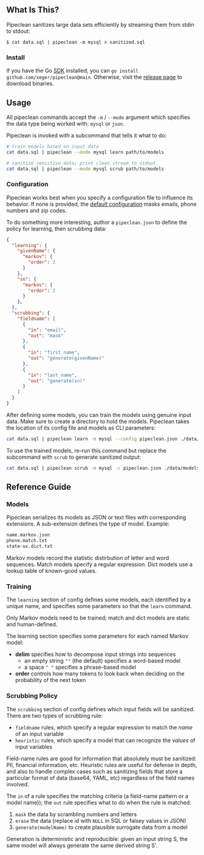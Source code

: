 ## What Is This?

Pipeclean sanitizes large data sets efficiently by streaming them from
stdin to stdout:

```
$ cat data.sql | pipeclean -m mysql > sanitized.sql
```

### Install

If you have the Go [SDK](https://go.dev/doc/install) installed, you can `go install github.com/xeger/pipeclean@main`. Otherwise, visit the [release page](https://github.com/xeger/pipeclean/releases/latest) to download binaries.

## Usage

All pipeclean commands accept the `-m` / `--mode` argument which specifies the data type being worked with: `mysql` or `json`.

Pipeclean is invoked with a subcommand that tells it what to do:

```bash
# train models based on input data
cat data.sql | pipeclean --mode mysql learn path/to/models

# sanitize sensitive data; print clean stream to stdout
cat data.sql | pipeclean --mode mysql scrub path/to/models
```

### Configuration

Pipeclean works best when you specify a configuration file to influence its behavior. If none is provided, the [default configuration](scrubbing/policy.go#L26) masks emails, phone numbers and zip codes.

To do something more interesting, author a `pipeclean.json` to define the policy for learning, then scrubbing data:

```json
{
  "learning": {
    "givenName": {
      "markov": {
        "order": 2
      }
    },
    "sn": {
      "markov": {
        "order": 2
      }
    },
  },
  "scrubbing": {
    "fieldname": [
      {
        "in": "email",
        "out": "mask"
      },
      {
        "in": "first_name",
        "out": "generate(givenName)"
      },
      {
        "in": "last_name",
        "out": "generate(sn)"
      }
    ]
  }
}
```

After defining some models, you can train the models using genuine input data. Make sure to create a directory to hold the models. Pipeclean takes the location of its config file and models as CLI parameters:

```bash
cat data.sql | pipeclean learn -m mysql --config pipeclean.json ./data/models
```

To use the trained models, re-run this command but replace the subcommand with `scrub` to generate sanitized output:

```bash
cat data.sql | pipeclean scrub -m mysql -c pipeclean.json ./data/models
```

## Reference Guide

### Models

Pipeclean serializes its models as JSON or text files with corresponding extensions. A sub-extension defines the type of model. Example:

```bash
name.markov.json
phone.match.txt
state-us.dict.txt
```

Markov models record the statistic distirbution of letter and word sequences. Match models specify a regular expression. Dict models use a lookup table of known-good values.

### Training

The `learning` section of config defines some models, each identified by a unique name, and specifies some parameters so that the `learn` command.

Only Markov models need to be trained; match and dict models are static and human-defined.

The learning section specifies some parameters for each named Markov model:
- **delim** specifies how to decompose input strings into sequences
  - an empty string `""` (the default) specifies a word-based model
  - a space `" "` specifies a phrase-based model
- **order** controls how many tokens to look back when deciding on the probability of the next token

### Scrubbing Policy

The `scrubbing` section of config defines which input fields will be sanitized. There are two types of scrubbing rule:
- `fieldname` rules, which specify a regular expression to match the _name_ of an input variable
- `heuristic` rules, which specify a model that can recognize the _values_ of input variables

Field-name rules are good for information that absolutely must be sanitized: PII, financial information, etc. Heuristic rules are useful for defense in depth, and also to handle complex cases such as sanitizing fields that store a particular format of data (base64, YAML, etc) regardless of the field names involved.

The `in` of a rule specifies the matching criteria (a field-name pattern or a model name)); the `out` rule specifies what to do when the rule is matched:

1. `mask` the data by scrambling numbers and letters
2. `erase` the data (replace id with `NULL` in SQL or falsey values in JSON)
3. `generate(modelName)` to create plausible surrogate data from a model

Generation is deterministic and reproducible: given an input string S, the same model will always generate the same derived string S'.
